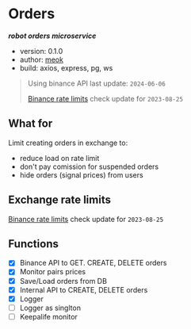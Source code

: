 # Orders

**_robot orders microservice_**

- version: 0.1.0
- author: [meok][author]
- build: axios, express, pg, ws

> Using binance API last update: `2024-06-06`
>
> [Binance rate limits](https://binance-docs.github.io/apidocs/spot/en/#change-log) check update for `2023-08-25`

## What for

Limit creating orders in exchange to:

- reduce load on rate limit
- don't pay comission for suspended orders
- hide orders (signal prices) from users

## Exchange rate limits

[Binance rate limits](https://binance-docs.github.io/apidocs/spot/en/#change-log)
check update for `2023-08-25`

## Functions

- [x] Binance API to GET. CREATE, DELETE orders
- [x] Monitor pairs prices
- [x] Save/Load orders from DB
- [x] Internal API to CREATE, DELETE orders
- [x] Logger
- [ ] Logger as singlton
- [ ] Keepalife monitor

[author]: https://bazha.ru 'meok home page'

